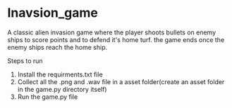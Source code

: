 # Inavsion_game
A classic alien invasion game where the player shoots bullets on enemy ships to score points and to defend it's home turf. the game ends once the enemy ships reach the home ship.

Steps to run
1) Install the requirments.txt file 
2) Collect all the .png and .wav file in a asset folder(create an asset folder in the game.py directory itself)
3) Run the game.py file
